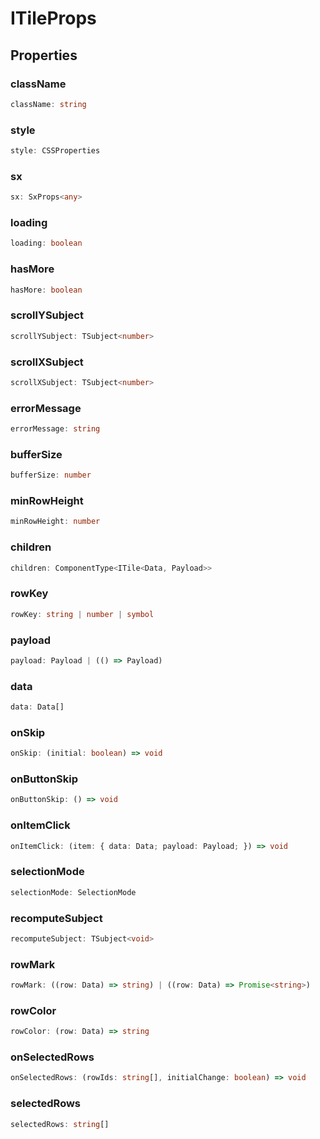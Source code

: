 # ITileProps

## Properties

### className

```ts
className: string
```

### style

```ts
style: CSSProperties
```

### sx

```ts
sx: SxProps<any>
```

### loading

```ts
loading: boolean
```

### hasMore

```ts
hasMore: boolean
```

### scrollYSubject

```ts
scrollYSubject: TSubject<number>
```

### scrollXSubject

```ts
scrollXSubject: TSubject<number>
```

### errorMessage

```ts
errorMessage: string
```

### bufferSize

```ts
bufferSize: number
```

### minRowHeight

```ts
minRowHeight: number
```

### children

```ts
children: ComponentType<ITile<Data, Payload>>
```

### rowKey

```ts
rowKey: string | number | symbol
```

### payload

```ts
payload: Payload | (() => Payload)
```

### data

```ts
data: Data[]
```

### onSkip

```ts
onSkip: (initial: boolean) => void
```

### onButtonSkip

```ts
onButtonSkip: () => void
```

### onItemClick

```ts
onItemClick: (item: { data: Data; payload: Payload; }) => void
```

### selectionMode

```ts
selectionMode: SelectionMode
```

### recomputeSubject

```ts
recomputeSubject: TSubject<void>
```

### rowMark

```ts
rowMark: ((row: Data) => string) | ((row: Data) => Promise<string>)
```

### rowColor

```ts
rowColor: (row: Data) => string
```

### onSelectedRows

```ts
onSelectedRows: (rowIds: string[], initialChange: boolean) => void
```

### selectedRows

```ts
selectedRows: string[]
```
